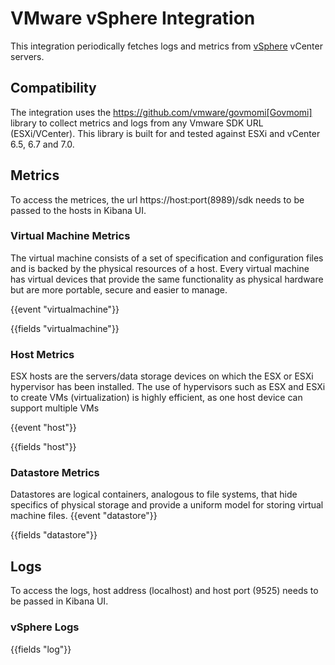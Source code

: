 # VMware vSphere Integration

This integration periodically fetches logs and metrics from [vSphere](https://www.vmware.com/products/vsphere.html) vCenter servers. 

## Compatibility
The integration uses the https://github.com/vmware/govmomi[Govmomi] library to collect metrics and logs from any Vmware SDK URL (ESXi/VCenter). This library is built for and tested against ESXi and vCenter 6.5, 6.7 and 7.0.

## Metrics
To access the metrices, the url https://host:port(8989)/sdk needs to be passed to the hosts in Kibana UI. 
### Virtual Machine Metrics
 The virtual machine consists of a set of specification and configuration files and is backed by the physical resources of a host. Every virtual machine has virtual devices that provide the same functionality as physical hardware but are more portable, secure and easier to manage.

{{event "virtualmachine"}}

{{fields "virtualmachine"}}

### Host Metrics

 ESX hosts are the servers/data storage devices on which the ESX or ESXi hypervisor has been installed. The use of hypervisors such as ESX and ESXi to create VMs (virtualization) is highly efficient, as one host device can support multiple VMs

{{event "host"}}

{{fields "host"}}

### Datastore Metrics
Datastores are logical containers, analogous to file systems, that hide specifics of physical storage and provide a uniform model for storing virtual machine files. 
{{event "datastore"}}

{{fields "datastore"}}

## Logs

To access the logs, host address (localhost) and host port (9525) needs to be passed in Kibana UI. 
### vSphere Logs

{{fields "log"}}